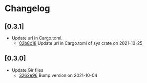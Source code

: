 # Changelog

## \[0.3.1]

- Update url in Cargo.toml.
  - [02b8c18](https://github.com/tauri-apps/javascriptcore-rs/commit/02b8c1829ca828866df8965b0c904372ba335960) Update url in Cargo.toml of sys crate on 2021-10-25

## \[0.3.0]

- Update Gir files
  - [3262e96](https://github.com/tauri-apps/javascriptcore-rs/commit/3262e96efc1cd6a640b81368255f3ae9325b2170) Bump version on 2021-10-04
